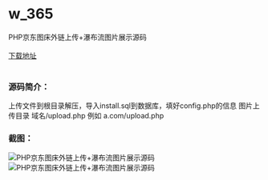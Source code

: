 # w_365
PHP京东图床外链上传+瀑布流图片展示源码
<br/></br>
[下载地址](https://www.uuid2.com/365.html "下载地址")
<br/></br>
<h3>源码简介：</h3>
<p>上传文件到根目录解压，导入install.sql到数据库，填好config.php的信息
图片上传目录 域名/upload.php  例如 a.com/upload.php<p>
<h3>截图：</h3>
<img src="https://www.uuid2.com/wp-content/uploads/img/202105/766ecb2287.jpg" alt="PHP京东图床外链上传+瀑布流图片展示源码"><img src="https://www.uuid2.com/wp-content/uploads/img/202105/9cb8bbb281.jpg" alt="PHP京东图床外链上传+瀑布流图片展示源码">
